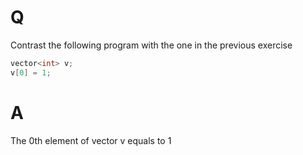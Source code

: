 # Q
Contrast the following program with the one in the previous exercise
```c++
vector<int> v;
v[0] = 1;
```

# A
The 0th element of vector v equals to 1